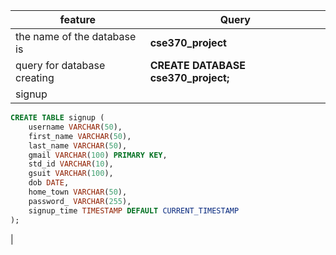 
| feature | Query |
| -------| ------------|
| the name of the database is | **cse370_project** |
| query for database creating | **CREATE DATABASE cse370_project;** |
| signup | 
```sql
CREATE TABLE signup (
    username VARCHAR(50),
    first_name VARCHAR(50),
    last_name VARCHAR(50),
    gmail VARCHAR(100) PRIMARY KEY,
    std_id VARCHAR(10),
    gsuit VARCHAR(100),
    dob DATE,
    home_town VARCHAR(50),
    password_ VARCHAR(255),
    signup_time TIMESTAMP DEFAULT CURRENT_TIMESTAMP
);
``` 
|
